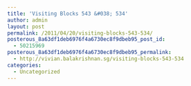 ```yaml
---
title: 'Visiting Blocks 543 &#038; 534'
author: admin
layout: post
permalink: /2011/04/20/visiting-blocks-543-534/
posterous_8a63df1deb6976f4a6730ec8f9dbeb95_post_id:
  - 50215969
posterous_8a63df1deb6976f4a6730ec8f9dbeb95_permalink:
  - http://vivian.balakrishnan.sg/visiting-blocks-543-534
categories:
  - Uncategorized
---
```

